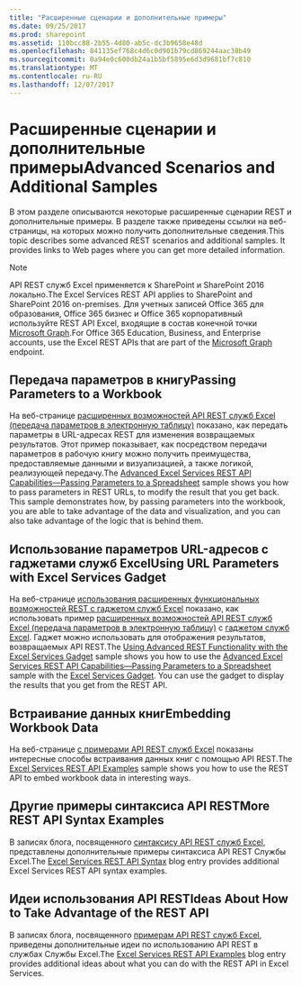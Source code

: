 ```yaml
---
title: "Расширенные сценарии и дополнительные примеры"
ms.date: 09/25/2017
ms.prod: sharepoint
ms.assetid: 110bcc88-2b55-4d80-ab5c-dc3b9658e48d
ms.openlocfilehash: 841135ef768c4d6c0d901b79cd869244aac38b49
ms.sourcegitcommit: 0a94e0c600db24a1b5bf5895e6d3d9681bf7c810
ms.translationtype: MT
ms.contentlocale: ru-RU
ms.lasthandoff: 12/07/2017
---
```

# <a name="advanced-scenarios-and-additional-samples"></a><span data-ttu-id="bd896-102">Расширенные сценарии и дополнительные примеры</span><span class="sxs-lookup"><span data-stu-id="bd896-102">Advanced Scenarios and Additional Samples</span></span>

<span data-ttu-id="bd896-p101">В этом разделе описываются некоторые расширенные сценарии REST и дополнительные примеры. В разделе также приведены ссылки на веб-страницы, на которых можно получить дополнительные сведения.</span><span class="sxs-lookup"><span data-stu-id="bd896-p101">This topic describes some advanced REST scenarios and additional samples. It provides links to Web pages where you can get more detailed information.</span></span>
  
    
    


> [!NOTE]
> <span data-ttu-id="bd896-105">API REST служб Excel применяется к SharePoint и SharePoint 2016 локально.</span><span class="sxs-lookup"><span data-stu-id="bd896-105">The Excel Services REST API applies to SharePoint and SharePoint 2016 on-premises.</span></span> <span data-ttu-id="bd896-106">Для учетных записей Office 365 для образования, Office 365 бизнес и Office 365 корпоративный используйте REST API Excel, входящие в состав конечной точки [Microsoft Graph](http://graph.microsoft.io/en-us/docs/api-reference/v1.0/resources/excel
).</span><span class="sxs-lookup"><span data-stu-id="bd896-106">For Office 365 Education, Business, and Enterprise accounts, use the Excel REST APIs that are part of the  [Microsoft Graph](http://graph.microsoft.io/en-us/docs/api-reference/v1.0/resources/excel
) endpoint.</span></span>
  
    
    


## <a name="passing-parameters-to-a-workbook"></a><span data-ttu-id="bd896-107">Передача параметров в книгу</span><span class="sxs-lookup"><span data-stu-id="bd896-107">Passing Parameters to a Workbook</span></span>

<span data-ttu-id="bd896-p103">На веб-странице  [расширенных возможностей API REST служб Excel (передача параметров в электронную таблицу)](http://blogs.msdn.com/cumgranosalis/archive/2009/11/05/advanced-excel-services-rest-api-capabilities-where-things-get-interesting.aspx) показано, как передать параметры в URL-адресах REST для изменения возвращаемых результатов. Этот пример показывает, как посредством передачи параметров в рабочую книгу можно получить преимущества, предоставляемые данными и визуализацией, а также логикой, реализующей передачу.</span><span class="sxs-lookup"><span data-stu-id="bd896-p103">The  [Advanced Excel Services REST API Capabilities—Passing Parameters to a Spreadsheet](http://blogs.msdn.com/cumgranosalis/archive/2009/11/05/advanced-excel-services-rest-api-capabilities-where-things-get-interesting.aspx) sample shows you how to pass parameters in REST URLs, to modify the result that you get back. This sample demonstrates how, by passing parameters into the workbook, you are able to take advantage of the data and visualization, and you can also take advantage of the logic that is behind them.</span></span>
  
    
    

## <a name="using-url-parameters-with-excel-services-gadget"></a><span data-ttu-id="bd896-110">Использование параметров URL-адресов с гаджетами служб Excel</span><span class="sxs-lookup"><span data-stu-id="bd896-110">Using URL Parameters with Excel Services Gadget</span></span>

<span data-ttu-id="bd896-p104">На веб-странице  [использования расширенных функциональных возможностей REST с гаджетом служб Excel](http://blogs.msdn.com/cumgranosalis/archive/2009/11/06/bringing-it-all-back-home-using-advanced-rest-functionality-with-the-excel-services-gadget.aspx) показано, как использовать пример [расширенных возможностей API REST служб Excel (передача параметров в электронную таблицу)](http://blogs.msdn.com/cumgranosalis/archive/2009/11/05/advanced-excel-services-rest-api-capabilities-where-things-get-interesting.aspx) с [гаджетом служб Excel](http://blogs.msdn.com/cumgranosalis/archive/2009/11/03/interoducing-the-excel-services-gadget.aspx). Гаджет можно использовать для отображения результатов, возвращаемых API REST.</span><span class="sxs-lookup"><span data-stu-id="bd896-p104">The  [Using Advanced REST Functionality with the Excel Services Gadget](http://blogs.msdn.com/cumgranosalis/archive/2009/11/06/bringing-it-all-back-home-using-advanced-rest-functionality-with-the-excel-services-gadget.aspx) sample shows you how to use the [Advanced Excel Services REST API Capabilities—Passing Parameters to a Spreadsheet](http://blogs.msdn.com/cumgranosalis/archive/2009/11/05/advanced-excel-services-rest-api-capabilities-where-things-get-interesting.aspx) sample with the [Excel Services Gadget](http://blogs.msdn.com/cumgranosalis/archive/2009/11/03/interoducing-the-excel-services-gadget.aspx). You can use the gadget to display the results that you get from the REST API.</span></span>
  
    
    

## <a name="embedding-workbook-data"></a><span data-ttu-id="bd896-113">Встраивание данных книг</span><span class="sxs-lookup"><span data-stu-id="bd896-113">Embedding Workbook Data</span></span>

<span data-ttu-id="bd896-114">На веб-странице  [с примерами API REST служб Excel](http://blogs.msdn.com/excel/archive/2009/11/09/excel-services-in-sharepoint-2010-rest-api-examples.aspx) показаны интересные способы встраивания данных книг с помощью API REST.</span><span class="sxs-lookup"><span data-stu-id="bd896-114">The  [Excel Services REST API Examples](http://blogs.msdn.com/excel/archive/2009/11/09/excel-services-in-sharepoint-2010-rest-api-examples.aspx) sample shows you how to use the REST API to embed workbook data in interesting ways.</span></span>
  
    
    

## <a name="more-rest-api-syntax-examples"></a><span data-ttu-id="bd896-115">Другие примеры синтаксиса API REST</span><span class="sxs-lookup"><span data-stu-id="bd896-115">More REST API Syntax Examples</span></span>

<span data-ttu-id="bd896-116">В записях блога, посвященного  [синтаксису API REST служб Excel](http://blogs.msdn.com/excel/archive/2009/11/05/excel-services-in-sharepoint-2010-rest-api-syntax.aspx), представлены дополнительные примеры синтаксиса API REST Службы Excel.</span><span class="sxs-lookup"><span data-stu-id="bd896-116">The  [Excel Services REST API Syntax](http://blogs.msdn.com/excel/archive/2009/11/05/excel-services-in-sharepoint-2010-rest-api-syntax.aspx) blog entry provides additional Excel Services REST API syntax examples.</span></span>
  
    
    

## <a name="ideas-about-how-to-take-advantage-of-the-rest-api"></a><span data-ttu-id="bd896-117">Идеи использования API REST</span><span class="sxs-lookup"><span data-stu-id="bd896-117">Ideas About How to Take Advantage of the REST API</span></span>

<span data-ttu-id="bd896-118">В записях блога, посвященного  [примерам API REST служб Excel](http://blogs.msdn.com/excel/archive/2009/11/04/simple-access-to-spreadsheet-data-using-the-excel-services-2010-rest-api.aspx), приведены дополнительные идеи по использованию API REST в службах Службы Excel.</span><span class="sxs-lookup"><span data-stu-id="bd896-118">The  [Excel Services REST API Examples](http://blogs.msdn.com/excel/archive/2009/11/04/simple-access-to-spreadsheet-data-using-the-excel-services-2010-rest-api.aspx) blog entry provides additional ideas about what you can do with the REST API in Excel Services.</span></span>
  
    
    


